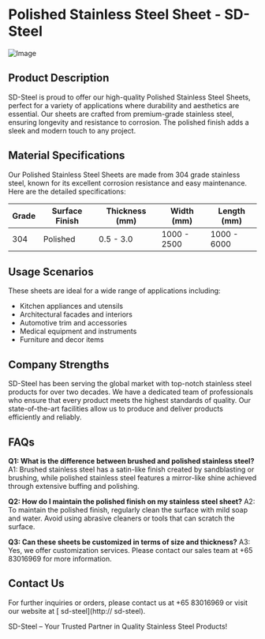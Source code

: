 # Polished Stainless Steel Sheet - SD-Steel

![Image](https://github.com/user-attachments/assets/2567258e-e124-4816-932d-1809bd27ef0b)

## Product Description

SD-Steel is proud to offer our high-quality Polished Stainless Steel Sheets, perfect for a variety of applications where durability and aesthetics are essential. Our sheets are crafted from premium-grade stainless steel, ensuring longevity and resistance to corrosion. The polished finish adds a sleek and modern touch to any project.

## Material Specifications

Our Polished Stainless Steel Sheets are made from 304 grade stainless steel, known for its excellent corrosion resistance and easy maintenance. Here are the detailed specifications:

| Grade | Surface Finish | Thickness (mm) | Width (mm) | Length (mm) |
|-------|----------------|----------------|------------|-------------|
| 304   | Polished       | 0.5 - 3.0      | 1000 - 2500 | 1000 - 6000 |

## Usage Scenarios

These sheets are ideal for a wide range of applications including:
- Kitchen appliances and utensils
- Architectural facades and interiors
- Automotive trim and accessories
- Medical equipment and instruments
- Furniture and decor items

## Company Strengths

SD-Steel has been serving the global market with top-notch stainless steel products for over two decades. We have a dedicated team of professionals who ensure that every product meets the highest standards of quality. Our state-of-the-art facilities allow us to produce and deliver products efficiently and reliably.

## FAQs

**Q1: What is the difference between brushed and polished stainless steel?**
A1: Brushed stainless steel has a satin-like finish created by sandblasting or brushing, while polished stainless steel features a mirror-like shine achieved through extensive buffing and polishing.

**Q2: How do I maintain the polished finish on my stainless steel sheet?**
A2: To maintain the polished finish, regularly clean the surface with mild soap and water. Avoid using abrasive cleaners or tools that can scratch the surface.

**Q3: Can these sheets be customized in terms of size and thickness?**
A3: Yes, we offer customization services. Please contact our sales team at +65 83016969 for more information.

## Contact Us

For further inquiries or orders, please contact us at +65 83016969 or visit our website at [ sd-steel](http:// sd-steel).

SD-Steel – Your Trusted Partner in Quality Stainless Steel Products!